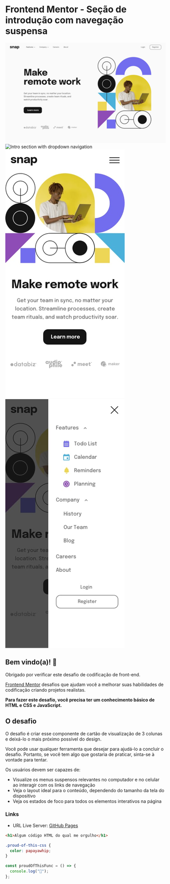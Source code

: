 # Frontend Mentor - Seção de introdução com navegação suspensa

![Intro section with dropdown navigation](./design/desktop-design.jpg)
![Intro section with dropdown navigation](./design/active-states.jpg.jpg)
![Intro section with dropdown navigation](./design/mobile-design.jpg)
![Intro section with dropdown navigation](./design/mobile-menu-expanded.jpg)

## Bem vindo(a)! 👋

Obrigado por verificar este desafio de codificação de front-end.

[Frontend Mentor](https://www.frontendmentor.io) desafios que ajudam você a melhorar suas habilidades de codificação criando projetos realistas.

**Para fazer este desafio, você precisa ter um conhecimento básico de HTML e CSS e JavaScript.**

## O desafio

O desafio é criar esse componente de cartão de visualização de 3 colunas e deixá-lo o mais próximo possível do design.

Você pode usar qualquer ferramenta que desejar para ajudá-lo a concluir o desafio. Portanto, se você tem algo que gostaria de praticar, sinta-se à vontade para tentar.

Os usuários devem ser capazes de:

- Visualize os menus suspensos relevantes no computador e no celular ao interagir com os links de navegação
- Veja o layout ideal para o conteúdo, dependendo do tamanho da tela do dispositivo
- Veja os estados de foco para todos os elementos interativos na página

### Links

- URL Live Server: [GitHub Pages](https://ryanwilll.github.io/LaddingPageDropMenu/)

```html
<h1>Algum código HTML do qual me orgulho</h1>
```

```css
.proud-of-this-css {
  color: papayawhip;
}
```

```js
const proudOfThisFunc = () => {
  console.log("🎉");
};
```
